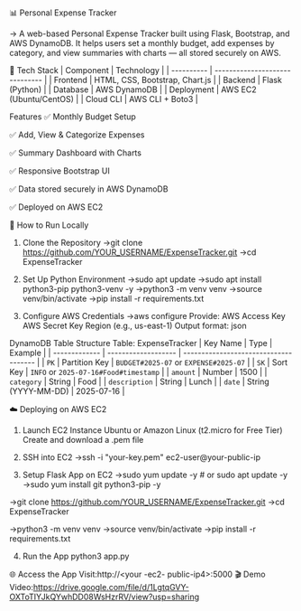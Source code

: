 📊 Personal Expense Tracker

-> A web-based Personal Expense Tracker built using Flask, Bootstrap, and AWS DynamoDB. It helps users set a monthly budget, add expenses by category, and view summaries with charts — all stored securely on AWS.

🧰 Tech Stack
| Component  | Technology                     |
| ---------- | ------------------------------ |
| Frontend   | HTML, CSS, Bootstrap, Chart.js |
| Backend    | Flask (Python)                 |
| Database   | AWS DynamoDB                   |
| Deployment | AWS EC2 (Ubuntu/CentOS)        |
| Cloud CLI  | AWS CLI + Boto3                |

 Features
✅ Monthly Budget Setup

✅ Add, View & Categorize Expenses

✅ Summary Dashboard with Charts

✅ Responsive Bootstrap UI

✅ Data stored securely in AWS DynamoDB

✅ Deployed on AWS EC2


🚀 How to Run Locally

1. Clone the Repository
->git clone https://github.com/YOUR_USERNAME/ExpenseTracker.git
->cd ExpenseTracker

2. Set Up Python Environment
->sudo apt update
->sudo apt install python3-pip python3-venv -y
->python3 -m venv venv
->source venv/bin/activate
->pip install -r requirements.txt

3. Configure AWS Credentials
->aws configure
Provide:
AWS Access Key
AWS Secret Key
Region (e.g., us-east-1)
Output format: json

DynamoDB Table Structure
Table: ExpenseTracker
| Key Name      | Type                | Example                               |
| ------------- | ------------------- | ------------------------------------- |
| `PK`          | Partition Key       | `BUDGET#2025-07` or `EXPENSE#2025-07` |
| `SK`          | Sort Key            | `INFO` or `2025-07-16#Food#timestamp` |
| `amount`      | Number              | 1500                                  |
| `category`    | String              | Food                                  |
| `description` | String              | Lunch                                 |
| `date`        | String (YYYY-MM-DD) | 2025-07-16                            |

☁️ Deploying on AWS EC2
1. Launch EC2 Instance
Ubuntu or Amazon Linux (t2.micro for Free Tier)
Create and download a .pem file

2. SSH into EC2
->ssh -i "your-key.pem" ec2-user@your-public-ip

3. Setup Flask App on EC2
->sudo yum update -y    # or sudo apt update -y
->sudo yum install git python3-pip -y

->git clone https://github.com/YOUR_USERNAME/ExpenseTracker.git
->cd ExpenseTracker

->python3 -m venv venv
->source venv/bin/activate
->pip install -r requirements.txt

4. Run the App
python3 app.py

🌐 Access the App
Visit:http://<your -ec2- public-ip4>:5000
🎬 Demo Video:https://drive.google.com/file/d/1LgtqGVY-OXToTIYJkQYwhDD08WsHzrRV/view?usp=sharing

